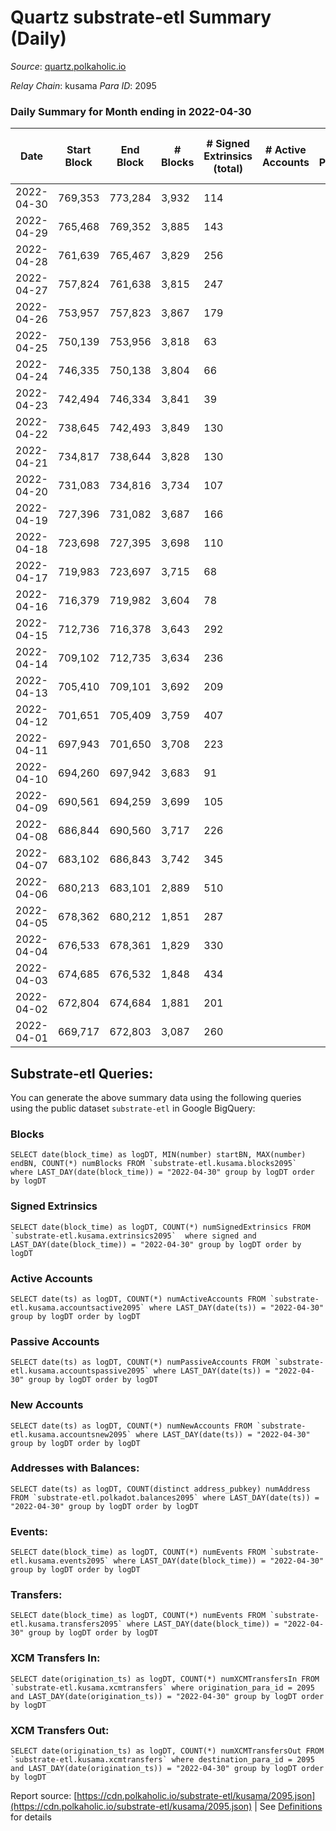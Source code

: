 # Quartz substrate-etl Summary (Daily)

_Source_: [quartz.polkaholic.io](https://quartz.polkaholic.io)

*Relay Chain*: kusama
*Para ID*: 2095



### Daily Summary for Month ending in 2022-04-30


| Date | Start Block | End Block | # Blocks | # Signed Extrinsics (total) | # Active Accounts | # Passive | # New | # Addresses with Balances | # Events | # Transfers | # XCM Transfers In | # XCM Transfers Out | Issues | 
| ---- | ----------- | --------- | -------- | --------------------------- | ----------------- | --------- | ----- | ------------------------- | -------- | ----------- | ------------------ | ------------------- | ------ |
| 2022-04-30 | 769,353 | 773,284 | 3,932 | 114 |  |  |  | 12,548 | 9,328 | 24 ($2,281.77) | 3 ($30.98) | 7 ($1,263.38) |  |
| 2022-04-29 | 765,468 | 769,352 | 3,885 | 143 |  |  |  | 12,545 | 9,333 | 11 ($17,164.38) |   | 2 ($51.01) |  |
| 2022-04-28 | 761,639 | 765,467 | 3,829 | 256 |  |  |  | 12,539 | 9,842 | 30 ($2,629.22) |   | 1 ($5.73) |  |
| 2022-04-27 | 757,824 | 761,638 | 3,815 | 247 |  |  |  | 12,517 | 10,024 | 15 ($12,824.23) | 3 ($832.63) | 5 ($1,106.84) |  |
| 2022-04-26 | 753,957 | 757,823 | 3,867 | 179 |  |  |  | 12,493 | 9,604 | 21 ($3,624.28) | 2 ($17.61) | 8 ($2,088.03) |  |
| 2022-04-25 | 750,139 | 753,956 | 3,818 | 63 |  |  |  | 12,468 | 8,673 | 11 ($1,976.54) | 1 ($0.15) | 4 ($11.71) |  |
| 2022-04-24 | 746,335 | 750,138 | 3,804 | 66 |  |  |  | 12,455 | 8,667 | 5 ($2,606.92) | 1 ($24.85) | 6 ($297.16) |  |
| 2022-04-23 | 742,494 | 746,334 | 3,841 | 39 |  |  |  | 12,453 | 8,549 | 4 ($160.56) |   | 8 ($917.90) |  |
| 2022-04-22 | 738,645 | 742,493 | 3,849 | 130 |  |  |  | 12,446 | 9,194 | 32 ($5,320.95) | 4 ($742.08) | 13 ($177.50) |  |
| 2022-04-21 | 734,817 | 738,644 | 3,828 | 130 |  |  |  | 12,433 | 9,191 | 32 ($10,588.75) | 8 ($2,346.57) | 31 ($8,341.31) |  |
| 2022-04-20 | 731,083 | 734,816 | 3,734 | 107 |  |  |  | 12,426 | 8,860 | 24 ($7,751.58) |   | 19 ($2,715.31) |  |
| 2022-04-19 | 727,396 | 731,082 | 3,687 | 166 |  |  |  | 12,411 | 9,267 | 17 ($4,808.76) |   | 21 ($3,557.51) |  |
| 2022-04-18 | 723,698 | 727,395 | 3,698 | 110 |  |  |  | 12,400 | 8,766 | 8 ($507.19) |   | 20 ($1,678.11) |  |
| 2022-04-17 | 719,983 | 723,697 | 3,715 | 68 |  |  |  | 12,390 | 8,497 | 9 ($285.77) |   | 1 ($0.12) |  |
| 2022-04-16 | 716,379 | 719,982 | 3,604 | 78 |  |  |  | 12,382 | 8,237 | 8 ($1,517.24) |   | 15 ($1,770.87) |  |
| 2022-04-15 | 712,736 | 716,378 | 3,643 | 292 |  |  |  | 12,380 | 9,802 | 49 ($14,394.81) | 1 ($0.38) | 21 ($5,119.11) |  |
| 2022-04-14 | 709,102 | 712,735 | 3,634 | 236 |  |  |  | 12,368 | 9,481 | 21 ($830.60) | 1 ($0.16) | 57 ($7,184.34) |  |
| 2022-04-13 | 705,410 | 709,101 | 3,692 | 209 |  |  |  | 12,361 | 9,430 | 16 ($2,272.80) | 1 ($0.02) | 13 ($241.74) |  |
| 2022-04-12 | 701,651 | 705,409 | 3,759 | 407 |  |  |  | 12,350 | 10,483 | 39 ($3,830.78) |   | 14 ($33,250.91) |  |
| 2022-04-11 | 697,943 | 701,650 | 3,708 | 223 |  |  |  | 12,342 | 9,518 | 81 ($4,199.08) | 1 ($0.18) | 1 ($0.20) |  |
| 2022-04-10 | 694,260 | 697,942 | 3,683 | 91 |  |  |  | 12,327 | 8,717 | 2 ($1.19) |   |   |  |
| 2022-04-09 | 690,561 | 694,259 | 3,699 | 105 |  |  |  | 12,313 | 8,822 | 30 ($1,206.68) |   |   |  |
| 2022-04-08 | 686,844 | 690,560 | 3,717 | 226 |  |  |  | 12,289 | 9,543 | 12 ($2,414.22) |   |   |  |
| 2022-04-07 | 683,102 | 686,843 | 3,742 | 345 |  |  |  | 12,273 | 10,499 | 4 ($4,178.08) |   |   |  |
| 2022-04-06 | 680,213 | 683,101 | 2,889 | 510 |  |  |  | 12,262 | 9,761 | 6 ($2,137.86) |   |   |  |
| 2022-04-05 | 678,362 | 680,212 | 1,851 | 287 |  |  |  | 12,243 | 6,276 | 7 ($3,130.16) |   | 1 ($1.89) |  |
| 2022-04-04 | 676,533 | 678,361 | 1,829 | 330 |  |  |  | 12,228 | 6,260 | 115 ($14,376.57) |   | 1 ($1,279.71) |  |
| 2022-04-03 | 674,685 | 676,532 | 1,848 | 434 |  |  |  | 12,208 | 6,647 | 22 ($1,437.75) |   | 1 ($19.80) |  |
| 2022-04-02 | 672,804 | 674,684 | 1,881 | 201 |  |  |  | 12,197 | 5,553 | 28 ($1,030.96) |   | 1 ($51.61) |  |
| 2022-04-01 | 669,717 | 672,803 | 3,087 | 260 |  |  |  | 12,183 | 8,559 | 55 ($10,523.70) |   | 1 ($34.27) |  |

## Substrate-etl Queries:
You can generate the above summary data using the following queries using the public dataset `substrate-etl` in Google BigQuery:


### Blocks
```
SELECT date(block_time) as logDT, MIN(number) startBN, MAX(number) endBN, COUNT(*) numBlocks FROM `substrate-etl.kusama.blocks2095`  where LAST_DAY(date(block_time)) = "2022-04-30" group by logDT order by logDT
```


### Signed Extrinsics
```
SELECT date(block_time) as logDT, COUNT(*) numSignedExtrinsics FROM `substrate-etl.kusama.extrinsics2095`  where signed and LAST_DAY(date(block_time)) = "2022-04-30" group by logDT order by logDT
```


### Active Accounts
```
SELECT date(ts) as logDT, COUNT(*) numActiveAccounts FROM `substrate-etl.kusama.accountsactive2095` where LAST_DAY(date(ts)) = "2022-04-30" group by logDT order by logDT
```


### Passive Accounts
```
SELECT date(ts) as logDT, COUNT(*) numPassiveAccounts FROM `substrate-etl.kusama.accountspassive2095` where LAST_DAY(date(ts)) = "2022-04-30" group by logDT order by logDT
```


### New Accounts
```
SELECT date(ts) as logDT, COUNT(*) numNewAccounts FROM `substrate-etl.kusama.accountsnew2095` where LAST_DAY(date(ts)) = "2022-04-30" group by logDT order by logDT
```


### Addresses with Balances:
```
SELECT date(ts) as logDT, COUNT(distinct address_pubkey) numAddress FROM `substrate-etl.polkadot.balances2095` where LAST_DAY(date(ts)) = "2022-04-30" group by logDT order by logDT
```


### Events:
```
SELECT date(block_time) as logDT, COUNT(*) numEvents FROM `substrate-etl.kusama.events2095` where LAST_DAY(date(block_time)) = "2022-04-30" group by logDT order by logDT
```


### Transfers:
```
SELECT date(block_time) as logDT, COUNT(*) numEvents FROM `substrate-etl.kusama.transfers2095` where LAST_DAY(date(block_time)) = "2022-04-30" group by logDT order by logDT
```


### XCM Transfers In:
```
SELECT date(origination_ts) as logDT, COUNT(*) numXCMTransfersIn FROM `substrate-etl.kusama.xcmtransfers` where origination_para_id = 2095 and LAST_DAY(date(origination_ts)) = "2022-04-30" group by logDT order by logDT
```


### XCM Transfers Out:
```
SELECT date(origination_ts) as logDT, COUNT(*) numXCMTransfersOut FROM `substrate-etl.kusama.xcmtransfers` where destination_para_id = 2095 and LAST_DAY(date(origination_ts)) = "2022-04-30" group by logDT order by logDT
```



Report source: [https://cdn.polkaholic.io/substrate-etl/kusama/2095.json](https://cdn.polkaholic.io/substrate-etl/kusama/2095.json) | See [Definitions](/DEFINITIONS.md) for details
